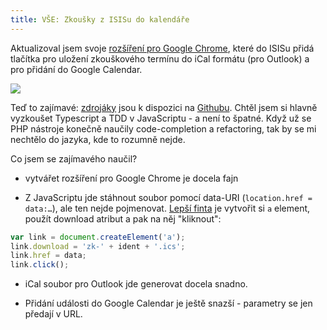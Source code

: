 ```yaml
---
title: VŠE: Zkoušky z ISISu do kalendáře
---
```


Aktualizoval jsem svoje [rozšíření pro Google Chrome](https://chrome.google.com/webstore/detail/isis-icalgcal-export/hhkoekkpnogggelmhefickjpfiediigi), které do ISISu přidá tlačítka pro uložení zkouškového termínu do iCal formátu (pro Outlook) a pro přidání do Google Calendar.

[![](/data/2013/2013-10-02-isis-export-do-kalendare/tile.png)](https://chrome.google.com/webstore/detail/isis-icalgcal-export/hhkoekkpnogggelmhefickjpfiediigi)

Teď to zajímavé: [zdrojáky](https://github.com/mhujer/isis-calendar-export) jsou k dispozici na [Githubu](https://github.com/mhujer/isis-calendar-export). Chtěl jsem si hlavně vyzkoušet Typescript a TDD v JavaScriptu - a není to špatné. Když už se PHP nástroje konečně naučily code-completion a refactoring, tak by se mi nechtělo do jazyka, kde to rozumně nejde.

Co jsem se zajímavého naučil?

- vytvářet rozšíření pro Google Chrome je docela fajn

- Z JavaScriptu jde stáhnout soubor pomocí data-URI (`location.href = data:…`), ale ten nejde pojmenovat. [Lepší finta](https://github.com/mhujer/isis-calendar-export/commit/dedc6f202c2cc07d591f873efccd186f18ea8b16#diff-1d0fa53a96805078466905fd19af7793L83) je vytvořit si `a` element, použít download atribut a pak na něj "kliknout":
~~~javascript
var link = document.createElement('a');
link.download = 'zk-' + ident + '.ics';
link.href = data;
link.click();
~~~

- iCal soubor pro Outlook jde generovat docela snadno.

- Přidání události do Google Calendar je ještě snazší - parametry se jen předají v URL.
